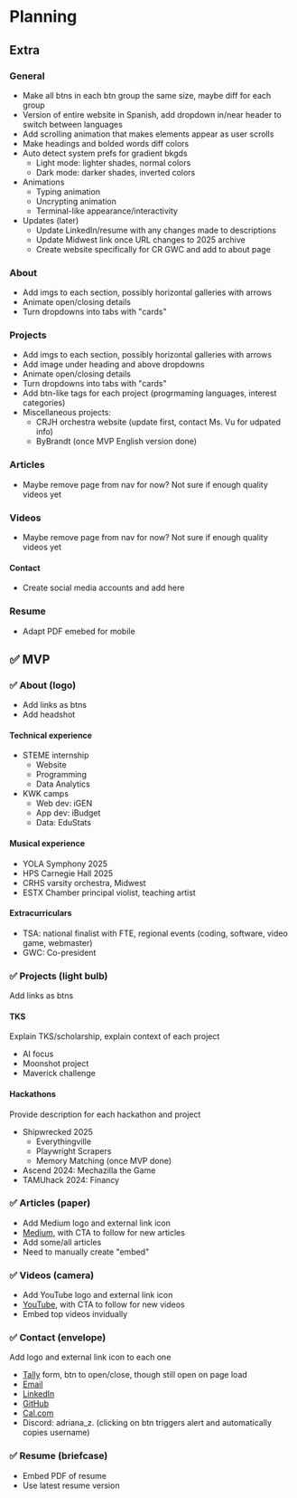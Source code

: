 # Planning

## Extra

### General
- Make all btns in each btn group the same size, maybe diff for each group
- Version of entire website in Spanish, add dropdown in/near header to switch between languages
- Add scrolling animation that makes elements appear as user scrolls
- Make headings and bolded words diff colors
- Auto detect system prefs for gradient bkgds
    - Light mode: lighter shades, normal colors
    - Dark mode: darker shades, inverted colors
- Animations
    - Typing animation
    - Uncrypting animation
    - Terminal-like appearance/interactivity
- Updates (later)
    - Update LinkedIn/resume with any changes made to descriptions
    - Update Midwest link once URL changes to 2025 archive
    - Create website specifically for CR GWC and add to about page

### About
- Add imgs to each section, possibly horizontal galleries with arrows
- Animate open/closing details
- Turn dropdowns into tabs with "cards"

### Projects
- Add imgs to each section, possibly horizontal galleries with arrows
- Add image under heading and above dropdowns
- Animate open/closing details
- Turn dropdowns into tabs with "cards"
- Add btn-like tags for each project (progrmaming languages, interest categories)
- Miscellaneous projects:
    - CRJH orchestra website (update first, contact Ms. Vu for udpated info)
    - ByBrandt (once MVP English version done)

### Articles
- Maybe remove page from nav for now? Not sure if enough quality videos yet

### Videos
- Maybe remove page from nav for now? Not sure if enough quality videos yet

#### Contact
- Create social media accounts and add here

### Resume
- Adapt PDF emebed for mobile

## ✅ MVP

### ✅ About (logo)
- Add links as btns
- Add headshot

#### Technical experience
- STEME internship
    - Website
    - Programming
    - Data Analytics
- KWK camps
    - Web dev: iGEN
    - App dev: iBudget
    - Data: EduStats

#### Musical experience
- YOLA Symphony 2025
- HPS Carnegie Hall 2025
- CRHS varsity orchestra, Midwest
- ESTX Chamber principal violist, teaching artist

#### Extracurriculars
- TSA: national finalist with FTE, regional events (coding, software, video game, webmaster)
- GWC: Co-president

### ✅ Projects (light bulb)
Add links as btns

#### TKS
Explain TKS/scholarship, explain context of each project
- AI focus
- Moonshot project
- Maverick challenge

#### Hackathons
Provide description for each hackathon and project
- Shipwrecked 2025
    - Everythingville
    - Playwright Scrapers
    - Memory Matching (once MVP done)
- Ascend 2024: Mechazilla the Game
- TAMUhack 2024: Financy

### ✅ Articles (paper)
- Add Medium logo and external link icon
- [Medium](https://medium.com/@aszm), with CTA to follow for new articles
- Add some/all articles
- Need to manually create "embed"

### ✅ Videos (camera)
- Add YouTube logo and external link icon
- [YouTube](https://www.youtube.com/@aszm), with CTA to follow for new videos
- Embed top videos invidually

### ✅ Contact (envelope)
Add logo and external link icon to each one
- [Tally](https://tally.so/r/w77pK2) form, btn to open/close, though still open on page load
- [Email](mailto:adrianasofia.zambrano@gmail.com)
- [LinkedIn](https://www.linkedin.com/in/adrianazambrano2009)
- [GitHub](https://github.com/aszm101)
- [Cal.com](https://cal.com/adriana-zambrano-pyke96)
- Discord: adriana_z. (clicking on btn triggers alert and automatically copies username)

### ✅ Resume (briefcase)
- Embed PDF of resume
- Use latest resume version